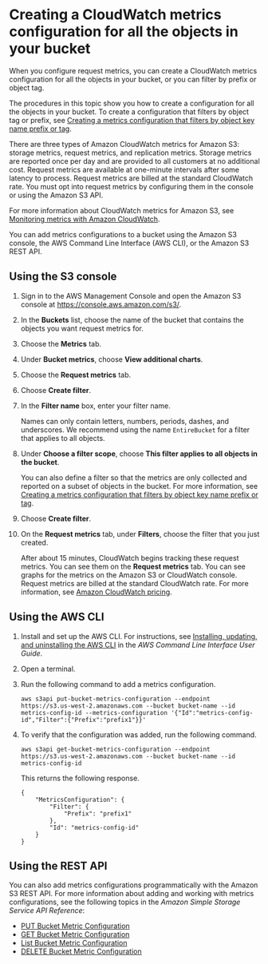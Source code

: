 # Creating a CloudWatch metrics configuration for all the objects in your bucket<a name="configure-request-metrics-bucket"></a>

When you configure request metrics, you can create a CloudWatch metrics configuration for all the objects in your bucket, or you can filter by prefix or object tag\. 

The procedures in this topic show you how to create a configuration for all the objects in your bucket\. To create a configuration that filters by object tag or prefix, see [Creating a metrics configuration that filters by object key name prefix or tag](metrics-configurations-filter.md)\.

There are three types of Amazon CloudWatch metrics for Amazon S3: storage metrics, request metrics, and replication metrics\. Storage metrics are reported once per day and are provided to all customers at no additional cost\. Request metrics are available at one\-minute intervals after some latency to process\. Request metrics are billed at the standard CloudWatch rate\. You must opt into request metrics by configuring them in the console or using the Amazon S3 API\.

For more information about CloudWatch metrics for Amazon S3, see [Monitoring metrics with Amazon CloudWatch](cloudwatch-monitoring.md)\. 

You can add metrics configurations to a bucket using the Amazon S3 console, the AWS Command Line Interface \(AWS CLI\), or the Amazon S3 REST API\.

## Using the S3 console<a name="configure-metrics"></a>

1. Sign in to the AWS Management Console and open the Amazon S3 console at [https://console\.aws\.amazon\.com/s3/](https://console.aws.amazon.com/s3/)\.

1. In the **Buckets** list, choose the name of the bucket that contains the objects you want request metrics for\.

1. Choose the **Metrics** tab\.

1. Under **Bucket metrics**, choose **View additional charts**\.

1. Choose the **Request metrics** tab\.

1. Choose **Create filter**\.

1. In the **Filter name** box, enter your filter name\. 

   Names can only contain letters, numbers, periods, dashes, and underscores\. We recommend using the name `EntireBucket` for a filter that applies to all objects\.

1. Under **Choose a filter scope**, choose **This filter applies to all objects in the bucket**\.

   You can also define a filter so that the metrics are only collected and reported on a subset of objects in the bucket\. For more information, see [Creating a metrics configuration that filters by object key name prefix or tag](metrics-configurations-filter.md)\.

1. Choose **Create filter**\.

1. On the **Request metrics** tab, under **Filters**, choose the filter that you just created\.

   After about 15 minutes, CloudWatch begins tracking these request metrics\. You can see them on the **Request metrics** tab\. You can see graphs for the metrics on the Amazon S3 or CloudWatch console\. Request metrics are billed at the standard CloudWatch rate\. For more information, see [Amazon CloudWatch pricing](http://aws.amazon.com/cloudwatch/pricing/)\. 

## Using the AWS CLI<a name="add-metrics-configurations"></a>

1. Install and set up the AWS CLI\. For instructions, see [Installing, updating, and uninstalling the AWS CLI](https://docs.aws.amazon.com/cli/latest/userguide/cli-chap-getting-set-up.html) in the *AWS Command Line Interface User Guide*\.

1. Open a terminal\.

1. Run the following command to add a metrics configuration\.

   ```
   aws s3api put-bucket-metrics-configuration --endpoint https://s3.us-west-2.amazonaws.com --bucket bucket-name --id metrics-config-id --metrics-configuration '{"Id":"metrics-config-id","Filter":{"Prefix":"prefix1"}}'
   ```

1. To verify that the configuration was added, run the following command\.

   ```
   aws s3api get-bucket-metrics-configuration --endpoint https://s3.us-west-2.amazonaws.com --bucket bucket-name --id metrics-config-id
   ```

   This returns the following response\.

   ```
   {
       "MetricsConfiguration": {
           "Filter": {
               "Prefix": "prefix1"
           },
           "Id": "metrics-config-id"
       }
   }
   ```

## Using the REST API<a name="metrics-configuration-api"></a>

You can also add metrics configurations programmatically with the Amazon S3 REST API\. For more information about adding and working with metrics configurations, see the following topics in the *Amazon Simple Storage Service API Reference*:
+ [PUT Bucket Metric Configuration](https://docs.aws.amazon.com/AmazonS3/latest/API/RESTBucketPUTMetricConfiguration.html)
+ [GET Bucket Metric Configuration](https://docs.aws.amazon.com/AmazonS3/latest/API/RESTBucketGETMetricConfiguration.html)
+ [List Bucket Metric Configuration](https://docs.aws.amazon.com/AmazonS3/latest/API/RESTListBucketMetricsConfiguration.html)
+ [DELETE Bucket Metric Configuration](https://docs.aws.amazon.com/AmazonS3/latest/API/RESTDeleteBucketMetricsConfiguration.html)